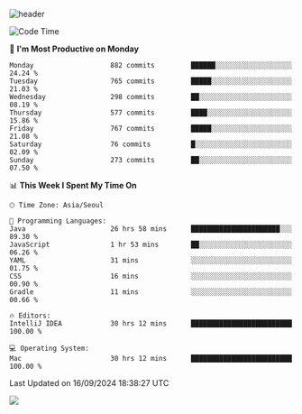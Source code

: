 ![header](https://capsule-render.vercel.app/api?type=Egg&color=timeAuto&height=300&section=header&text=PoPo&fontSize=90&animation=fadeIn)

  <!--START_SECTION:waka-->
![Code Time](http://img.shields.io/badge/Code%20Time-1%2C950%20hrs%202%20mins-blue)

📅 **I'm Most Productive on Monday** 

```text
Monday                   882 commits         ██████░░░░░░░░░░░░░░░░░░░   24.24 % 
Tuesday                  765 commits         █████░░░░░░░░░░░░░░░░░░░░   21.03 % 
Wednesday                298 commits         ██░░░░░░░░░░░░░░░░░░░░░░░   08.19 % 
Thursday                 577 commits         ████░░░░░░░░░░░░░░░░░░░░░   15.86 % 
Friday                   767 commits         █████░░░░░░░░░░░░░░░░░░░░   21.08 % 
Saturday                 76 commits          █░░░░░░░░░░░░░░░░░░░░░░░░   02.09 % 
Sunday                   273 commits         ██░░░░░░░░░░░░░░░░░░░░░░░   07.50 % 
```


📊 **This Week I Spent My Time On** 

```text
🕑︎ Time Zone: Asia/Seoul

💬 Programming Languages: 
Java                     26 hrs 58 mins      ██████████████████████░░░   89.30 % 
JavaScript               1 hr 53 mins        ██░░░░░░░░░░░░░░░░░░░░░░░   06.26 % 
YAML                     31 mins             ░░░░░░░░░░░░░░░░░░░░░░░░░   01.75 % 
CSS                      16 mins             ░░░░░░░░░░░░░░░░░░░░░░░░░   00.90 % 
Gradle                   11 mins             ░░░░░░░░░░░░░░░░░░░░░░░░░   00.66 % 

🔥 Editors: 
IntelliJ IDEA            30 hrs 12 mins      █████████████████████████   100.00 % 

💻 Operating System: 
Mac                      30 hrs 12 mins      █████████████████████████   100.00 % 
```


 Last Updated on 16/09/2024 18:38:27 UTC
<!--END_SECTION:waka-->



<img src="https://capsule-render.vercel.app/api?type=Egg&color=timeAuto&height=300&section=footer&text=PoPo&fontSize=90&animation=fadeIn&reversal=true" />
